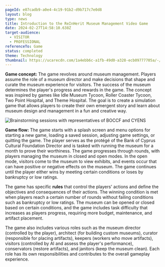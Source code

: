 ```yaml
---
pageId: e07cadb9-a0e4-4c19-91b2-d9b717c7e0d8
layout: blog
type: news
title: Introduction to the ReInHerit Museum Management Video Game
date: 2024-02-27T14:58:10.638Z
target-audience:
  - VISITOR
  - PROFESSIONAL
referenceTo: Game
status: completed
theme: Technology
thumbnail: https://ucarecdn.com/1a4ebb6c-a1fb-49d0-a328-ecb09777705a/-/crop/557x401/292,76/-/preview/
---
```

**Game concept:** The game revolves around museum management.  Players assume the role of a museum director and make decisions that shape and curate the museum experience for visitors.  The success of the museum determines the player's progress and rewards in the game.  The concept was inspired by games like Idle Museum Tycoon, Roller Coaster Tycoon, Two Point Hospital, and Theme Hospital.  The goal is to create a simulation game that allows players to create their own emergent story and learn about museum design and management in a fun and creative way. 

![Brainstorming sessions with representatives of BOCCF and CYENS ](https://ucarecdn.com/40318658-eb5e-4f3b-b62d-395870e9d76c/ "Brainstorming sessions with representatives of BOCCF and CYENS ")



**Game flow:**  The game starts with a splash screen and menu options for starting a new game, loading a saved session, adjusting game settings, or quitting the game.  The player serves as the protégé of the Bank of Cyprus Cultural Foundation Director and is tasked with running the museum for a month to prove their worthiness.  The game progresses through rounds, with players managing the museum in closed and open modes.  In the open mode, visitors come to the museum to view exhibits, and events occur that can have positive or negative effects on the museum.  The game continues until the player either wins by meeting certain conditions or loses by bankruptcy or low ratings. 

The game has specific **rules** that control the players' actions and define the objectives and consequences of their actions.  The winning condition is met when players reach a certain number of rounds without failing conditions such as bankruptcy or low ratings.  The museum can be opened or closed based on certain conditions, and the game includes task difficulty that increases as players progress, requiring more budget, maintenance, and artifact placement. 

The game also includes various roles such as the museum director (controlled by the player), architect (for building custom museums), curator (responsible for placing artifacts), keepers (workers who move artifacts), visitors (controlled by AI and assess the player's performance), conservators (restore artifacts), and janitors (keep the museum clean).  Each role has its own responsibilities and contributes to the overall gameplay experience.
